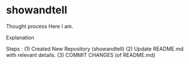 # showandtell

Thought process
Here I am. 

Explanation

Steps : 
(1) Created New Repository (showandtell)
(2) Update README.md with relevant details.
(3) COMMIT CHANGES (of README.md) 
